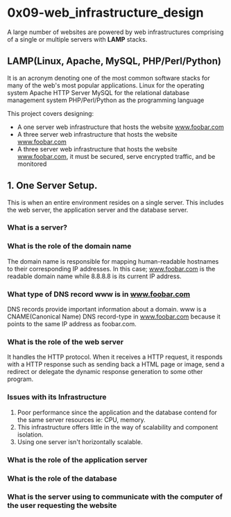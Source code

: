 # 0x09-web_infrastructure_design
A large number of websites are powered by web infrastructures comprising of a single or multiple servers with **LAMP** stacks.

## LAMP(Linux, Apache, MySQL, PHP/Perl/Python)
It is an acronym denoting one of the most common software stacks for many of the web's most popular applications.
Linux for the operating system
Apache HTTP Server
MySQL for the relational database management system
PHP/Perl/Python as the programming language


This project covers designing:
- A one server web infrastructure that hosts the website www.foobar.com
- A three server web infrastructure that hosts the  website www.foobar.com
- A three server web infrastructure that hosts the website www.foobar.com, it must be secured, serve encrypted traffic, and be monitored

## 1. One Server Setup.
This is when an entire environment resides on a single server. This includes the web server, the application server and the database server.

### What is a server?

### What is the role of the domain name
The domain name is responsible for mapping human-readable hostnames to their corresponding IP addresses.
In this case; www.foobar.com is the readable domain name while 8.8.8.8 is its current IP address.

### What type of DNS record www is in www.foobar.com
DNS records provide important information about a domain.
www is a CNAME(Canonical Name) DNS record-type in www.foobar.com because it  points to the same IP address as foobar.com.

### What is the role of the web server
It handles  the HTTP protocol.
When it receives a HTTP request, it responds with a HTTP response such as sending back a HTML page or image, send a redirect or delegate the dynamic response generation to some other program.

### Issues with its Infrastructure
1. Poor performance since the application and the database contend for the same server resources ie: CPU, memory.
2. This infrastructure offers little in the way of scalability and component isolation.
3. Using one server isn't horizontally scalable.

### What is the role of the application server

### What is the role of the database

### What is the server using to communicate with the computer of the user requesting the website


